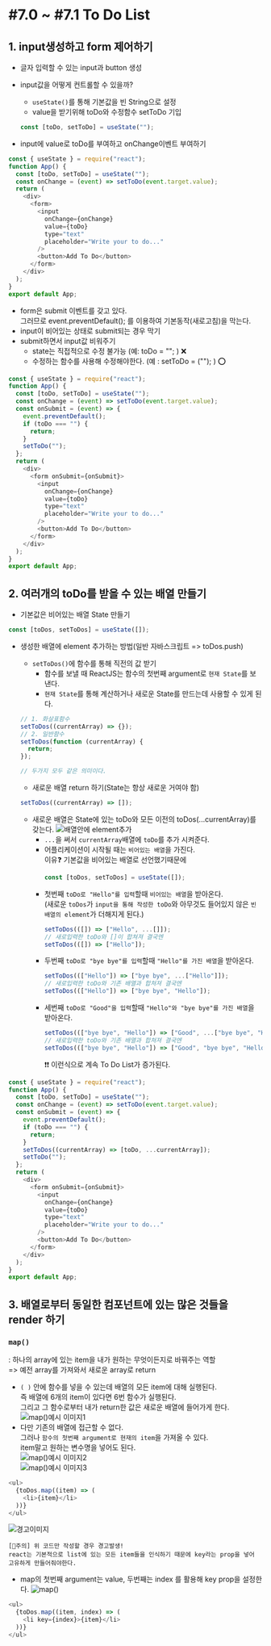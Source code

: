# #7.0 ~ #7.1 To Do List

## 1. input생성하고 form 제어하기

- 글자 입력할 수 있는 input과 button 생성
- input값을 어떻게 컨트롤할 수 있을까?

  - `useState()`를 통해 기본값을 빈 String으로 설정
  - value을 받기위해 toDo와 수정함수 setToDo 기입

  ```javascript
  const [toDo, setToDo] = useState("");
  ```

- input에 value로 toDo를 부여하고 onChange이벤트 부여하기

```javascript
const { useState } = require("react");
function App() {
  const [toDo, setToDo] = useState("");
  const onChange = (event) => setToDo(event.target.value);
  return (
    <div>
      <form>
        <input
          onChange={onChange}
          value={toDo}
          type="text"
          placeholder="Write your to do..."
        />
        <button>Add To Do</button>
      </form>
    </div>
  );
}
export default App;
```

- form은 submit 이벤트를 갖고 있다.  
  그러므로 event.preventDefault(); 를 이용하여 기본동작(새로고침)을 막는다.
- input이 비어있는 상태로 submit되는 경우 막기
- submit하면서 input값 비워주기
  - state는 직접적으로 수정 불가능 (예: toDo = ""; ) ❌
  - 수정하는 함수를 사용해 수정해야한다. (예 : setToDo = (""); ) ⭕

```javascript
const { useState } = require("react");
function App() {
  const [toDo, setToDo] = useState("");
  const onChange = (event) => setToDo(event.target.value);
  const onSubmit = (event) => {
    event.preventDefault();
    if (toDo === "") {
      return;
    }
    setToDo("");
  };
  return (
    <div>
      <form onSubmit={onSubmit}>
        <input
          onChange={onChange}
          value={toDo}
          type="text"
          placeholder="Write your to do..."
        />
        <button>Add To Do</button>
      </form>
    </div>
  );
}
export default App;
```

## 2. 여러개의 toDo를 받을 수 있는 배열 만들기

- 기본값은 비어있는 배열 State 만들기

```javascript
const [toDos, setToDos] = useState([]);
```

- 생성한 배열에 element 추가하는 방법(일반 자바스크립트 => toDos.push)

  - `setToDos()`에 함수를 통해 직전의 값 받기
    - 함수를 보낼 때 ReactJS는 함수의 첫번째 argument로 `현재 State`를 보낸다.
    - `현재 State`를 통해 계산하거나 새로운 State를 만드는데 사용할 수 있게 된다.

  ```javascript
  // 1. 화살표함수
  setToDos((currentArray) => {});
  // 2. 일반함수
  setToDos(function (currentArray) {
    return;
  });

  // 두가지 모두 같은 의미이다.
  ```

  - 새로운 배열 return 하기(State는 항상 새로운 거여야 함)

  ```javascript
  setToDos((currentArray) => []);
  ```

  - 새로운 배열은 State에 있는 toDo와 모든 이전의 toDos(...currentArray)를 갖는다.
    ![배열안에 element추가](./public/1.PNG)
    - `...`을 써서 `currentArray`배열에 `toDo`를 추가 시켜준다.
    - 어플리케이션이 시작될 때는 `비어있는 배열`을 가진다.  
      이유❓ 기본값을 비어있는 배열로 선언했기때문에
      ```javascript
      const [toDos, setToDos] = useState([]);
      ```
    - 첫번째 `toDo로 "Hello"를 입력`할때 `비어있는 배열`을 받아온다.  
      (새로운 `toDos`가 `input을 통해 작성한 toDo`와 아무것도 들어있지 않은 `빈 배열의 element`가 더해지게 된다.)
      ```javascript
      setToDos(([]) => ["Hello", ...[]]);
      // 새로입력한 toDo와 []이 합쳐져 결국엔
      setToDos(([]) => ["Hello"]);
      ```
    - 두번째 `toDo로 "bye bye"를 입력`할때 `"Hello"를 가진 배열`을 받아온다.
      ```javascript
      setToDos((["Hello"]) => ["bye bye", ...["Hello"]]);
      // 새로입력한 toDo와 기존 배열과 합쳐져 결국엔
      setToDos((["Hello"]) => ["bye bye", "Hello"]);
      ```
    - 세번째 `toDo로 "Good"을 입력`할때 `"Hello"와 "bye bye"를 가진 배열`을 받아온다.
      ```javascript
      setToDos((["bye bye", "Hello"]) => ["Good", ...["bye bye", "Hello"]]);
      // 새로입력한 toDo와 기존 배열과 합쳐져 결국엔
      setToDos((["bye bye", "Hello"]) => ["Good", "bye bye", "Hello"]);
      ```
      ❗❗ 이런식으로 계속 To Do List가 증가된다.

```javascript
const { useState } = require("react");
function App() {
  const [toDo, setToDo] = useState("");
  const onChange = (event) => setToDo(event.target.value);
  const onSubmit = (event) => {
    event.preventDefault();
    if (toDo === "") {
      return;
    }
    setToDos((currentArray) => [toDo, ...currentArray]);
    setToDo("");
  };
  return (
    <div>
      <form onSubmit={onSubmit}>
        <input
          onChange={onChange}
          value={toDo}
          type="text"
          placeholder="Write your to do..."
        />
        <button>Add To Do</button>
      </form>
    </div>
  );
}
export default App;
```

## 3. 배열로부터 동일한 컴포넌트에 있는 많은 것들을 render 하기

### `map()`

: 하나의 array에 있는 item을 내가 원하는 무엇이든지로 바꿔주는 역할  
 => 예전 array를 가져와서 새로운 array로 return

- `( )` 안에 함수를 넣을 수 있는데 배열의 모든 item에 대해 실행된다.  
  즉 배열에 6개의 item이 있다면 6번 함수가 실행된다.  
  그리고 그 함수로부터 내가 return한 값은 새로운 배열에 들어가게 한다.  
  ![map()예시 이미지1](./public/2.png)
- 다만 기존의 배열에 접근할 수 없다.  
  그러나 `함수의 첫번째 argument로 현재의 item`을 가져올 수 있다.  
  item말고 원하는 변수명을 넣어도 된다.  
  ![map()예시 이미지2](./public/3.png)  
  ![map()예시 이미지3](./public/4.png)

```javascript
<ul>
  {toDos.map((item) => (
    <li>{item}</li>
  ))}
</ul>
```

![경고이미지](./public/5.png)

```
[🚨주의] 위 코드만 작성할 경우 경고발생!
react는 기본적으로 list에 있는 모든 item들을 인식하기 때문에 key라는 prop을 넣어 고유하게 만들어줘야한다.
```

- map의 첫번째 argument는 value, 두번째는 index 를 활용해 key prop을 설정한다.
  ![map()](./public/6.png)

```javascript
<ul>
  {toDos.map((item, index) => (
    <li key={index}>{item}</li>
  ))}
</ul>
```
